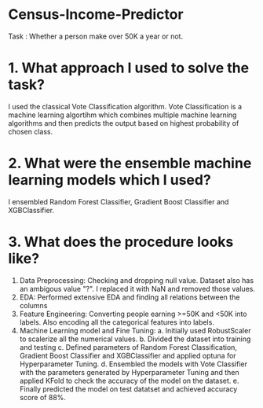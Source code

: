 # Census-Income-Predictor
Task : Whether a person make over 50K a year or not.

# 1. What approach I used to solve the task?
I used the classical Vote Classification algorithm. Vote Classification is a machine learning algortihm which combines multiple machine learning algorithms and then predicts the output based on highest probability of chosen class. 

# 2. What were the ensemble machine learning models which I used?
I ensembled Random Forest Classifier, Gradient Boost Classifier and XGBClassifier.

# 3. What does the procedure looks like?
1. Data Preprocessing: Checking and dropping null value. Dataset also has an ambigous value "?". I replaced it with NaN and removed those values.
2. EDA: Performed extensive EDA and finding all relations between the columns
3. Feature Engineering: Converting people earning >=50K and <50K into labels. Also encoding all the categorical features into labels.
4. Machine Learning model and Fine Tuning:
   a. Initially used RobustScaler to scalerize all the numerical values.
   b. Divided the dataset into training and testing
   c. Defined parameters of Random Forest Classification, Gradient Boost Classifier and XGBClassifier and applied optuna for Hyperparameter Tuning.
   d. Ensembled the models with Vote Classifier with the parameters generated by Hyperparameter Tuning and then applied KFold to check the accuracy of the model on the dataset.
   e. Finally predicted the model on test datatset and achieved accuracy score of 88%.
